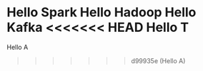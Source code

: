 Hello Spark
Hello Hadoop
Hello Kafka
<<<<<<< HEAD
Hello T
=======
Hello A
>>>>>>> d99935e (Hello A)
